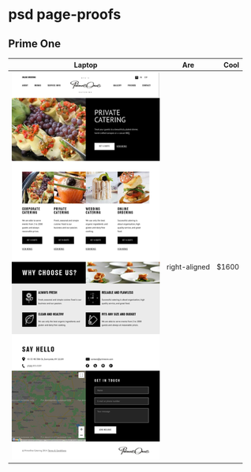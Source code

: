 # psd page-proofs
## Prime One

| Laptop        | Are           | Cool  |
| ------------- |:-------------:| -----:|
|<img src="/screen/01.png" width="300">       | right-aligned | $1600 |
